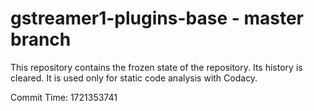 # gstreamer1-plugins-base - master branch

This repository contains the frozen state of the repository.
Its history is cleared. It is used only for static code
analysis with Codacy.

Commit Time: 1721353741
